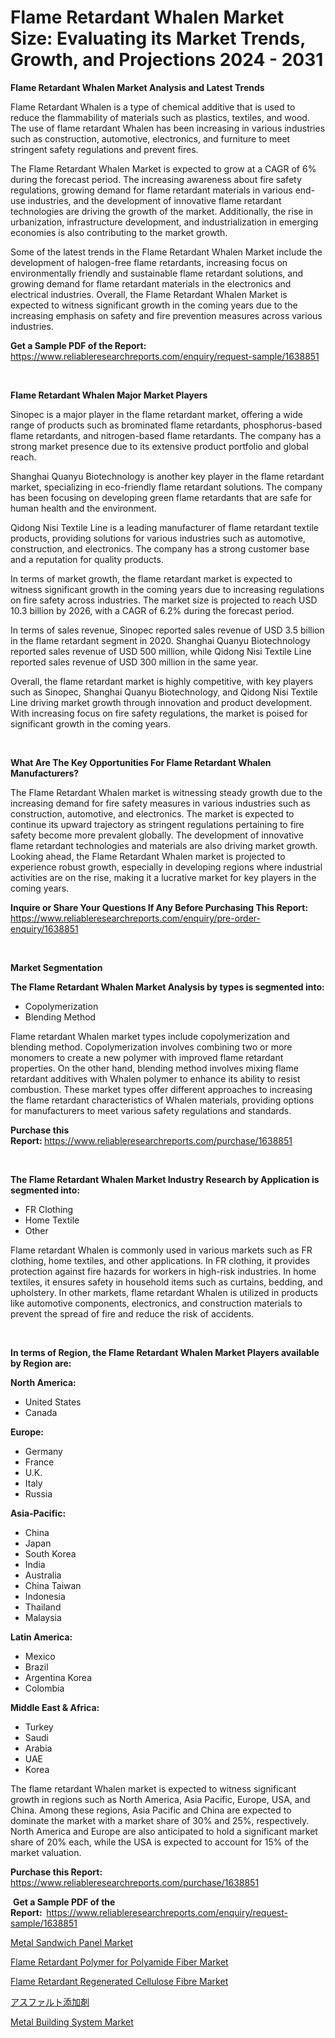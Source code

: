 <p><h1>Flame Retardant Whalen Market Size: Evaluating its Market Trends, Growth, and Projections 2024 - 2031</h1></p><p><strong>Flame Retardant Whalen Market Analysis and Latest Trends</strong></p>
<p><p>Flame Retardant Whalen is a type of chemical additive that is used to reduce the flammability of materials such as plastics, textiles, and wood. The use of flame retardant Whalen has been increasing in various industries such as construction, automotive, electronics, and furniture to meet stringent safety regulations and prevent fires.</p><p>The Flame Retardant Whalen Market is expected to grow at a CAGR of 6% during the forecast period. The increasing awareness about fire safety regulations, growing demand for flame retardant materials in various end-use industries, and the development of innovative flame retardant technologies are driving the growth of the market. Additionally, the rise in urbanization, infrastructure development, and industrialization in emerging economies is also contributing to the market growth.</p><p>Some of the latest trends in the Flame Retardant Whalen Market include the development of halogen-free flame retardants, increasing focus on environmentally friendly and sustainable flame retardant solutions, and growing demand for flame retardant materials in the electronics and electrical industries. Overall, the Flame Retardant Whalen Market is expected to witness significant growth in the coming years due to the increasing emphasis on safety and fire prevention measures across various industries.</p></p>
<p><strong>Get a Sample PDF of the Report:&nbsp;</strong> <a href="https://www.reliableresearchreports.com/enquiry/request-sample/1638851">https://www.reliableresearchreports.com/enquiry/request-sample/1638851</a></p>
<p>&nbsp;</p>
<p><strong>Flame Retardant Whalen Major Market Players</strong></p>
<p><p>Sinopec is a major player in the flame retardant market, offering a wide range of products such as brominated flame retardants, phosphorus-based flame retardants, and nitrogen-based flame retardants. The company has a strong market presence due to its extensive product portfolio and global reach.</p><p>Shanghai Quanyu Biotechnology is another key player in the flame retardant market, specializing in eco-friendly flame retardant solutions. The company has been focusing on developing green flame retardants that are safe for human health and the environment. </p><p>Qidong Nisi Textile Line is a leading manufacturer of flame retardant textile products, providing solutions for various industries such as automotive, construction, and electronics. The company has a strong customer base and a reputation for quality products.</p><p>In terms of market growth, the flame retardant market is expected to witness significant growth in the coming years due to increasing regulations on fire safety across industries. The market size is projected to reach USD 10.3 billion by 2026, with a CAGR of 6.2% during the forecast period.</p><p>In terms of sales revenue, Sinopec reported sales revenue of USD 3.5 billion in the flame retardant segment in 2020. Shanghai Quanyu Biotechnology reported sales revenue of USD 500 million, while Qidong Nisi Textile Line reported sales revenue of USD 300 million in the same year.</p><p>Overall, the flame retardant market is highly competitive, with key players such as Sinopec, Shanghai Quanyu Biotechnology, and Qidong Nisi Textile Line driving market growth through innovation and product development. With increasing focus on fire safety regulations, the market is poised for significant growth in the coming years.</p></p>
<p>&nbsp;</p>
<p><strong>What Are The Key Opportunities For Flame Retardant Whalen Manufacturers?</strong></p>
<p><p>The Flame Retardant Whalen market is witnessing steady growth due to the increasing demand for fire safety measures in various industries such as construction, automotive, and electronics. The market is expected to continue its upward trajectory as stringent regulations pertaining to fire safety become more prevalent globally. The development of innovative flame retardant technologies and materials are also driving market growth. Looking ahead, the Flame Retardant Whalen market is projected to experience robust growth, especially in developing regions where industrial activities are on the rise, making it a lucrative market for key players in the coming years.</p></p>
<p><strong>Inquire or Share Your Questions If Any Before Purchasing This Report:</strong> <a href="https://www.reliableresearchreports.com/enquiry/pre-order-enquiry/1638851">https://www.reliableresearchreports.com/enquiry/pre-order-enquiry/1638851</a></p>
<p>&nbsp;</p>
<p><strong>Market Segmentation</strong></p>
<p><strong>The Flame Retardant Whalen Market Analysis by types is segmented into:</strong></p>
<p><ul><li>Copolymerization</li><li>Blending Method</li></ul></p>
<p><p>Flame retardant Whalen market types include copolymerization and blending method. Copolymerization involves combining two or more monomers to create a new polymer with improved flame retardant properties. On the other hand, blending method involves mixing flame retardant additives with Whalen polymer to enhance its ability to resist combustion. These market types offer different approaches to increasing the flame retardant characteristics of Whalen materials, providing options for manufacturers to meet various safety regulations and standards.</p></p>
<p><strong>Purchase this Report:&nbsp;</strong><a href="https://www.reliableresearchreports.com/purchase/1638851">https://www.reliableresearchreports.com/purchase/1638851</a></p>
<p>&nbsp;</p>
<p><strong>The Flame Retardant Whalen Market Industry Research by Application is segmented into:</strong></p>
<p><ul><li>FR Clothing</li><li>Home Textile</li><li>Other</li></ul></p>
<p><p>Flame retardant Whalen is commonly used in various markets such as FR clothing, home textiles, and other applications. In FR clothing, it provides protection against fire hazards for workers in high-risk industries. In home textiles, it ensures safety in household items such as curtains, bedding, and upholstery. In other markets, flame retardant Whalen is utilized in products like automotive components, electronics, and construction materials to prevent the spread of fire and reduce the risk of accidents.</p></p>
<p>&nbsp;</p>
<p><strong>In terms of Region, the Flame Retardant Whalen Market Players available by Region are:</strong></p>
<p>
    <p> <strong> North America: </strong>
        <ul>
            <li>United States</li>
            <li>Canada</li>
        </ul>
        </p> 
    <p> <strong> Europe: </strong>
        <ul>
            <li>Germany</li>
            <li>France</li>
            <li>U.K.</li>
            <li>Italy</li>
            <li>Russia</li>
        </ul>
        </p> 
    <p> <strong> Asia-Pacific: </strong>
        <ul>
            <li>China</li>
            <li>Japan</li>
            <li>South Korea</li>
            <li>India</li>
            <li>Australia</li>
            <li>China Taiwan</li>
            <li>Indonesia</li>
            <li>Thailand</li>
            <li>Malaysia</li>
        </ul>
        </p> 
    <p> <strong> Latin America: </strong>
        <ul>
            <li>Mexico</li>
            <li>Brazil</li>
            <li>Argentina Korea</li>
            <li>Colombia</li>
        </ul>
        </p> 
    <p> <strong> Middle East & Africa: </strong>
        <ul>
            <li>Turkey</li>
            <li>Saudi</li>
            <li>Arabia</li>
            <li>UAE</li>
            <li>Korea</li>
        </ul>
    </p>
    </p>
<p><p>The flame retardant Whalen market is expected to witness significant growth in regions such as North America, Asia Pacific, Europe, USA, and China. Among these regions, Asia Pacific and China are expected to dominate the market with a market share of 30% and 25%, respectively. North America and Europe are also anticipated to hold a significant market share of 20% each, while the USA is expected to account for 15% of the market valuation.</p></p>
<p><strong>Purchase this Report: </strong><a href="https://www.reliableresearchreports.com/purchase/1638851">https://www.reliableresearchreports.com/purchase/1638851</a></p>
<p>&nbsp;<strong>Get a Sample PDF of the Report:&nbsp;&nbsp;</strong><a href="https://www.reliableresearchreports.com/enquiry/request-sample/1638851">https://www.reliableresearchreports.com/enquiry/request-sample/1638851</a></p>
<p><strong></strong></p>
<p><p><a href="https://issuu.com/reportprime-2/docs/metal-sandwich-panel-market-size-2030.pptx">Metal Sandwich Panel Market</a></p><p><a href="https://github.com/jerrycopelandthomaswsqd8q/Market-Research-Report-List-1/blob/main/flame-retardant-polymer-for-polyamide-fiber-market.md">Flame Retardant Polymer for Polyamide Fiber Market</a></p><p><a href="https://github.com/brenzgnarento/Market-Research-Report-List-1/blob/main/flame-retardant-regenerated-cellulose-fibre-market.md">Flame Retardant Regenerated Cellulose Fibre Market</a></p><p><a href="https://github.com/jkjreqjscoxx7/Market-Research-Report-List-1/blob/main/7010902262.md">アスファルト添加剤</a></p><p><a href="https://issuu.com/reportprime-2/docs/metal-building-system-market-size-2030.pptx">Metal Building System Market</a></p></p>
